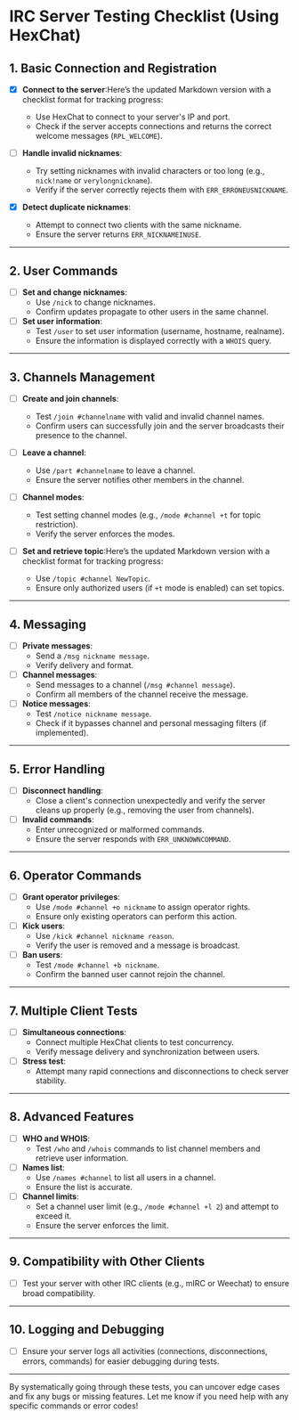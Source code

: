 # IRC Server Testing Checklist (Using HexChat)

## 1. Basic Connection and Registration
- [x] **Connect to the server**:Here’s the updated Markdown version with a checklist format for tracking progress:

  - Use HexChat to connect to your server's IP and port.
  - Check if the server accepts connections and returns the correct welcome messages (`RPL_WELCOME`).
- [ ] **Handle invalid nicknames**:
  - Try setting nicknames with invalid characters or too long (e.g., `nick!name` or `verylongnickname`).
  - Verify if the server correctly rejects them with `ERR_ERRONEUSNICKNAME`.
- [x] **Detect duplicate nicknames**:
  - Attempt to connect two clients with the same nickname.
  - Ensure the server returns `ERR_NICKNAMEINUSE`.

---

## 2. User Commands
- [ ] **Set and change nicknames**:
  - Use `/nick` to change nicknames.
  - Confirm updates propagate to other users in the same channel.
- [ ] **Set user information**:
  - Test `/user` to set user information (username, hostname, realname).
  - Ensure the information is displayed correctly with a `WHOIS` query.

---

## 3. Channels Management
- [ ] **Create and join channels**:
  - Test `/join #channelname` with valid and invalid channel names.
  - Confirm users can successfully join and the server broadcasts their presence to the channel.
- [ ] **Leave a channel**:
  - Use `/part #channelname` to leave a channel.
  - Ensure the server notifies other members in the channel.
- [ ] **Channel modes**:
  - Test setting channel modes (e.g., `/mode #channel +t` for topic restriction).
  - Verify the server enforces the modes.
- [ ] **Set and retrieve topic**:Here’s the updated Markdown version with a checklist format for tracking progress:

  - Use `/topic #channel NewTopic`.
  - Ensure only authorized users (if `+t` mode is enabled) can set topics.

---

## 4. Messaging
- [ ] **Private messages**:
  - Send a `/msg nickname message`.
  - Verify delivery and format.
- [ ] **Channel messages**:
  - Send messages to a channel (`/msg #channel message`).
  - Confirm all members of the channel receive the message.
- [ ] **Notice messages**:
  - Test `/notice nickname message`.
  - Check if it bypasses channel and personal messaging filters (if implemented).

---

## 5. Error Handling
- [ ] **Disconnect handling**:
  - Close a client's connection unexpectedly and verify the server cleans up properly (e.g., removing the user from channels).
- [ ] **Invalid commands**:
  - Enter unrecognized or malformed commands.
  - Ensure the server responds with `ERR_UNKNOWNCOMMAND`.

---

## 6. Operator Commands
- [ ] **Grant operator privileges**:
  - Use `/mode #channel +o nickname` to assign operator rights.
  - Ensure only existing operators can perform this action.
- [ ] **Kick users**:
  - Use `/kick #channel nickname reason`.
  - Verify the user is removed and a message is broadcast.
- [ ] **Ban users**:
  - Test `/mode #channel +b nickname`.
  - Confirm the banned user cannot rejoin the channel.

---

## 7. Multiple Client Tests
- [ ] **Simultaneous connections**:
  - Connect multiple HexChat clients to test concurrency.
  - Verify message delivery and synchronization between users.
- [ ] **Stress test**:
  - Attempt many rapid connections and disconnections to check server stability.

---

## 8. Advanced Features
- [ ] **WHO and WHOIS**:
  - Test `/who` and `/whois` commands to list channel members and retrieve user information.
- [ ] **Names list**:
  - Use `/names #channel` to list all users in a channel.
  - Ensure the list is accurate.
- [ ] **Channel limits**:
  - Set a channel user limit (e.g., `/mode #channel +l 2`) and attempt to exceed it.
  - Ensure the server enforces the limit.

---

## 9. Compatibility with Other Clients
- [ ] Test your server with other IRC clients (e.g., mIRC or Weechat) to ensure broad compatibility.

---

## 10. Logging and Debugging
- [ ] Ensure your server logs all activities (connections, disconnections, errors, commands) for easier debugging during tests.

---

By systematically going through these tests, you can uncover edge cases and fix any bugs or missing features. Let me know if you need help with any specific commands or error codes!
